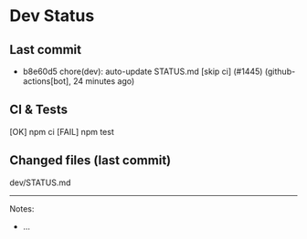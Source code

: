 # Dev Status

## Last commit
- b8e60d5 chore(dev): auto-update STATUS.md [skip ci] (#1445) (github-actions[bot], 24 minutes ago)
## CI & Tests
[OK] npm ci
[FAIL] npm test

## Changed files (last commit)
dev/STATUS.md

---
Notes:
- ...

